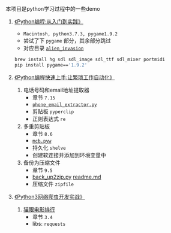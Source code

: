本项目是python学习过程中的一些demo

1. [《Python编程:从入门到实践》](https://book.douban.com/subject/26829016/)
    * `Macintosh, python3.7.3, pygame1.9.2`
    * 尝试了下 `pygame` 部分，其余部分跳过
    * 对应目录 [`alien_invasion`](./alien_invasion)
    ```bash
    brew install hg sdl sdl_image sdl_ttf sdl_mixer portmidi 
    pip install pygame=='1.9.2' 
    ```
    
2. [《Python编程快速上手:让繁琐工作自动化》](https://book.douban.com/subject/26836700/)    
    1. 电话号码和email地址提取器
        * 章节 `7.15`
        * [`phone_email_extractor.py`](./automate_python/phone_email_extractor/phone_email_extractor.py)
        * 剪贴板 `pyperclip`
        * 正则表达式 `re`
    2. 多重剪贴板
        * 章节 `8.6`
        * [`mcb.pyw`](./automate_python/multi_clipboard/mcb.pyw)
        * 持久化 `shelve`
        * 创建软连接并添加到环境变量中
    3. 备份为压缩文件
        * 章节 `9.5`
        * [back_up2zip.py](./automate_python/back_up_zip/back_up2zip.py)
            [readme.md](./automate_python/back_up_zip/readme.md)
        * 压缩文件 `zipfile`

3. [《Python3网络爬虫开发实战》](https://book.douban.com/subject/30175598/)
    1. [猫眼电影排行](./spider/maoyan/README.md)
        * 章节 `3.4`
        * libs: `requests`
    